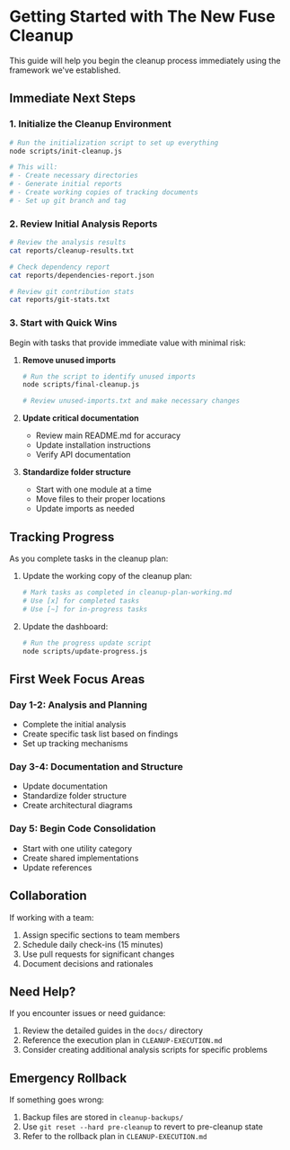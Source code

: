 # Getting Started with The New Fuse Cleanup

This guide will help you begin the cleanup process immediately using the framework we've established.

## Immediate Next Steps

### 1. Initialize the Cleanup Environment

```bash
# Run the initialization script to set up everything
node scripts/init-cleanup.js

# This will:
# - Create necessary directories
# - Generate initial reports
# - Create working copies of tracking documents
# - Set up git branch and tag
```

### 2. Review Initial Analysis Reports

```bash
# Review the analysis results
cat reports/cleanup-results.txt

# Check dependency report
cat reports/dependencies-report.json

# Review git contribution stats
cat reports/git-stats.txt
```

### 3. Start with Quick Wins

Begin with tasks that provide immediate value with minimal risk:

1. **Remove unused imports**
   ```bash
   # Run the script to identify unused imports
   node scripts/final-cleanup.js
   
   # Review unused-imports.txt and make necessary changes
   ```

2. **Update critical documentation**
   - Review main README.md for accuracy
   - Update installation instructions
   - Verify API documentation

3. **Standardize folder structure**
   - Start with one module at a time
   - Move files to their proper locations
   - Update imports as needed

## Tracking Progress

As you complete tasks in the cleanup plan:

1. Update the working copy of the cleanup plan:
   ```bash
   # Mark tasks as completed in cleanup-plan-working.md
   # Use [x] for completed tasks
   # Use [~] for in-progress tasks
   ```

2. Update the dashboard:
   ```bash
   # Run the progress update script
   node scripts/update-progress.js
   ```

## First Week Focus Areas

### Day 1-2: Analysis and Planning
- Complete the initial analysis
- Create specific task list based on findings
- Set up tracking mechanisms

### Day 3-4: Documentation and Structure
- Update documentation
- Standardize folder structure
- Create architectural diagrams

### Day 5: Begin Code Consolidation
- Start with one utility category
- Create shared implementations
- Update references

## Collaboration

If working with a team:
1. Assign specific sections to team members
2. Schedule daily check-ins (15 minutes)
3. Use pull requests for significant changes
4. Document decisions and rationales

## Need Help?

If you encounter issues or need guidance:
1. Review the detailed guides in the `docs/` directory
2. Reference the execution plan in `CLEANUP-EXECUTION.md`
3. Consider creating additional analysis scripts for specific problems

## Emergency Rollback

If something goes wrong:
1. Backup files are stored in `cleanup-backups/`
2. Use `git reset --hard pre-cleanup` to revert to pre-cleanup state
3. Refer to the rollback plan in `CLEANUP-EXECUTION.md`
